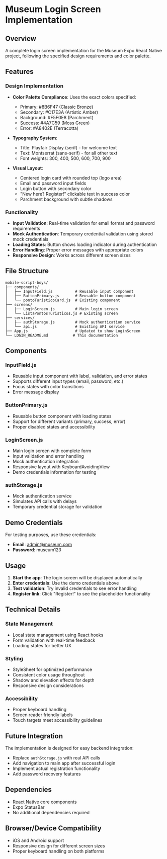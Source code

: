 # Museum Login Screen Implementation

## Overview
A complete login screen implementation for the Museum Expo React Native project, following the specified design requirements and color palette.

## Features

### Design Implementation
- **Color Palette Compliance**: Uses the exact colors specified:
  - Primary: #8B6F47 (Classic Bronze)
  - Secondary: #C17E3A (Artistic Amber)
  - Background: #F5F0E8 (Parchment)
  - Success: #4A7C59 (Moss Green)
  - Error: #A8402E (Terracotta)

- **Typography System**: 
  - Title: Playfair Display (serif) - for welcome text
  - Text: Montserrat (sans-serif) - for all other text
  - Font weights: 300, 400, 500, 600, 700, 900

- **Visual Layout**:
  - Centered login card with rounded top (logo area)
  - Email and password input fields
  - Login button with secondary color
  - "New here? Register!" clickable text in success color
  - Parchment background with subtle shadows

### Functionality
- **Input Validation**: Real-time validation for email format and password requirements
- **Mock Authentication**: Temporary credential validation using stored mock credentials
- **Loading States**: Button shows loading indicator during authentication
- **Error Handling**: Proper error messages with appropriate colors
- **Responsive Design**: Works across different screen sizes

## File Structure

```
mobile-script-boys/
├── components/
│   ├── InputField.js          # Reusable input component
│   ├── ButtonPrimary.js       # Reusable button component
│   └── pontoTuristicoCard.js  # Existing component
├── screens/
│   ├── LoginScreen.js         # Main login screen
│   └── ListaPontosTuristicos.js # Existing screen
├── services/
│   ├── authStorage.js         # Mock authentication service
│   └── api.js                 # Existing API service
├── App.js                     # Updated to show LoginScreen
└── LOGIN_README.md           # This documentation
```

## Components

### InputField.js
- Reusable input component with label, validation, and error states
- Supports different input types (email, password, etc.)
- Focus states with color transitions
- Error message display

### ButtonPrimary.js
- Reusable button component with loading states
- Support for different variants (primary, success, error)
- Proper disabled states and accessibility

### LoginScreen.js
- Main login screen with complete form
- Input validation and error handling
- Mock authentication integration
- Responsive layout with KeyboardAvoidingView
- Demo credentials information for testing

### authStorage.js
- Mock authentication service
- Simulates API calls with delays
- Temporary credential storage for validation

## Demo Credentials
For testing purposes, use these credentials:
- **Email**: admin@museum.com
- **Password**: museum123

## Usage

1. **Start the app**: The login screen will be displayed automatically
2. **Enter credentials**: Use the demo credentials above
3. **Test validation**: Try invalid credentials to see error handling
4. **Register link**: Click "Register!" to see the placeholder functionality

## Technical Details

### State Management
- Local state management using React hooks
- Form validation with real-time feedback
- Loading states for better UX

### Styling
- StyleSheet for optimized performance
- Consistent color usage throughout
- Shadow and elevation effects for depth
- Responsive design considerations

### Accessibility
- Proper keyboard handling
- Screen reader friendly labels
- Touch targets meet accessibility guidelines

## Future Integration
The implementation is designed for easy backend integration:
- Replace `authStorage.js` with real API calls
- Add navigation to main app after successful login
- Implement actual registration functionality
- Add password recovery features

## Dependencies
- React Native core components
- Expo StatusBar
- No additional dependencies required

## Browser/Device Compatibility
- iOS and Android support
- Responsive design for different screen sizes
- Proper keyboard handling on both platforms
